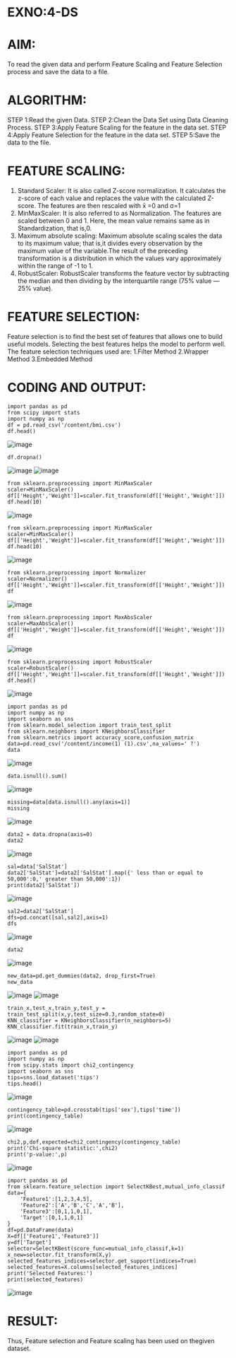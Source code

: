 # EXNO:4-DS
# AIM:
To read the given data and perform Feature Scaling and Feature Selection process and save the
data to a file.

# ALGORITHM:
STEP 1:Read the given Data.
STEP 2:Clean the Data Set using Data Cleaning Process.
STEP 3:Apply Feature Scaling for the feature in the data set.
STEP 4:Apply Feature Selection for the feature in the data set.
STEP 5:Save the data to the file.

# FEATURE SCALING:
1. Standard Scaler: It is also called Z-score normalization. It calculates the z-score of each value and replaces the value with the calculated Z-score. The features are then rescaled with x̄ =0 and σ=1
2. MinMaxScaler: It is also referred to as Normalization. The features are scaled between 0 and 1. Here, the mean value remains same as in Standardization, that is,0.
3. Maximum absolute scaling: Maximum absolute scaling scales the data to its maximum value; that is,it divides every observation by the maximum value of the variable.The result of the preceding transformation is a distribution in which the values vary approximately within the range of -1 to 1.
4. RobustScaler: RobustScaler transforms the feature vector by subtracting the median and then dividing by the interquartile range (75% value — 25% value).

# FEATURE SELECTION:
Feature selection is to find the best set of features that allows one to build useful models. Selecting the best features helps the model to perform well.
The feature selection techniques used are:
1.Filter Method
2.Wrapper Method
3.Embedded Method

# CODING AND OUTPUT:
```
import pandas as pd
from scipy import stats
import numpy as np
df = pd.read_csv('/content/bmi.csv')
df.head()
```
![image](https://github.com/user-attachments/assets/879bdda5-081e-4e73-bbd2-e91b55aa3a64)

```
df.dropna()
```
![image](https://github.com/user-attachments/assets/070b7e6f-d744-483b-a77e-163aca442c39)
![image](https://github.com/user-attachments/assets/894f1d97-61e7-4853-acc3-ad98a93d863e)
```
from sklearn.preprocessing import MinMaxScaler
scaler=MinMaxScaler()
df[['Height','Weight']]=scaler.fit_transform(df[['Height','Weight']])
df.head(10)
```
![image](https://github.com/user-attachments/assets/62b951d7-7ec1-48e5-a8a5-f91f145bfdf9)
```
from sklearn.preprocessing import MinMaxScaler
scaler=MinMaxScaler()
df[['Height','Weight']]=scaler.fit_transform(df[['Height','Weight']])
df.head(10)
```
![image](https://github.com/user-attachments/assets/eed8d27c-a458-492b-8ae0-84ffd233a71e)

```
from sklearn.preprocessing import Normalizer
scaler=Normalizer()
df[['Height','Weight']]=scaler.fit_transform(df[['Height','Weight']])
df
```
![image](https://github.com/user-attachments/assets/eb4f471f-2306-41b3-be88-5af39464b233)
```
from sklearn.preprocessing import MaxAbsScaler
scaler=MaxAbsScaler()
df[['Height','Weight']]=scaler.fit_transform(df[['Height','Weight']])
df
```
![image](https://github.com/user-attachments/assets/9c066155-eaab-41f0-9d8e-392dafc36441)
```
from sklearn.preprocessing import RobustScaler
scaler=RobustScaler()
df[['Height','Weight']]=scaler.fit_transform(df[['Height','Weight']])
df.head()
```
![image](https://github.com/user-attachments/assets/df574662-7fda-4afa-94aa-d26ebf11d60d)

```
import pandas as pd
import numpy as np
import seaborn as sns
from sklearn.model_selection import train_test_split
from sklearn.neighbors import KNeighborsClassifier
from sklearn.metrics import accuracy_score,confusion_matrix
data=pd.read_csv('/content/income(1) (1).csv',na_values=' ?')
data
```
![image](https://github.com/user-attachments/assets/810ea9da-8a25-443b-9a9a-f8a94be61a2a)
```
data.isnull().sum()
```
![image](https://github.com/user-attachments/assets/f0d7c047-cca8-4ae8-a17c-5e705206985b)
```
missing=data[data.isnull().any(axis=1)]
missing
```
![image](https://github.com/user-attachments/assets/1eee4caa-6904-4200-a6da-c9d40530ab97)
```
data2 = data.dropna(axis=0)
data2
```
![image](https://github.com/user-attachments/assets/5f17d2a3-f3e5-48ad-b8e9-70eb6058be78)
```
sal=data['SalStat']
data2['SalStat']=data2['SalStat'].map({' less than or equal to 50,000':0,' greater than 50,000':1})
print(data2['SalStat'])
```
![image](https://github.com/user-attachments/assets/9198227d-226b-42fa-85f0-75f7a7f6143a)
```
sal2=data2['SalStat']
dfs=pd.concat([sal,sal2],axis=1)
dfs
```
![image](https://github.com/user-attachments/assets/0d34d374-4504-4d9b-91d8-a928ffe1eba0)
```
data2
```
![image](https://github.com/user-attachments/assets/174ac9c1-afd3-43fe-a89d-33076aeff55a)
```
new_data=pd.get_dummies(data2, drop_first=True)
new_data
```
![image](https://github.com/user-attachments/assets/3ee29a4e-2436-4ba9-9d78-95b05c9d8c72)
![image](https://github.com/user-attachments/assets/d117bb30-062c-44e1-b1d8-3f998290b29f)
```
train_x,test_x,train_y,test_y = train_test_split(x,y,test_size=0.3,random_state=0)
KNN_classifier = KNeighborsClassifier(n_neighbors=5)
KNN_classifier.fit(train_x,train_y)
```
![image](https://github.com/user-attachments/assets/62b12a27-47c2-4b49-a003-4288ce973b33)
![image](https://github.com/user-attachments/assets/b853fcd8-eeb8-4566-80c2-2befd6991388)

```
import pandas as pd 
import numpy as np
from scipy.stats import chi2_contingency
import seaborn as sns
tips=sns.load_dataset('tips')
tips.head()
```
![image](https://github.com/user-attachments/assets/fde2f3ee-10fb-4811-a35f-3d79ff44c36c)
```
contingency_table=pd.crosstab(tips['sex'],tips['time'])
print(contingency_table)
```
![image](https://github.com/user-attachments/assets/5eec1d3f-5833-4633-8eac-0a658bbda6ed)

```
chi2,p,dof,expected=chi2_contingency(contingency_table)
print('Chi-square statistic:',chi2)
print('p-value:',p)

```
![image](https://github.com/user-attachments/assets/493b2f44-f67e-4d49-9241-6d4e530e3405)

```
import pandas as pd
from sklearn.feature_selection import SelectKBest,mutual_info_classif
data={
    'Feature1':[1,2,3,4,5],
    'Feature2':['A','B','C','A','B'],
    'Feature3':[0,1,1,0,1],
    'Target':[0,1,1,0,1]
}
df=pd.DataFrame(data)
X=df[['Feature1','Feature3']]
y=df['Target']
selector=SelectKBest(score_func=mutual_info_classif,k=1)
x_new=selector.fit_transform(X,y)
selected_features_indices=selector.get_support(indices=True)
selected_features=X.columns[selected_features_indices]
print('Selected Features:')
print(selected_features)
```
![image](https://github.com/user-attachments/assets/fa1ed080-e6d3-478c-bdae-b03db8868ebf)

# RESULT:

Thus, Feature selection and Feature scaling has been used on thegiven dataset.
